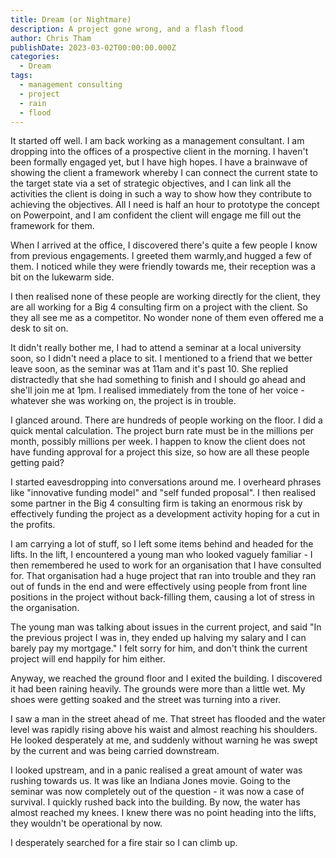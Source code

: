 ```yaml
---
title: Dream (or Nightmare)
description: A project gone wrong, and a flash flood
author: Chris Tham
publishDate: 2023-03-02T00:00:00.000Z
categories:
  - Dream
tags:
  - management consulting
  - project
  - rain
  - flood
---
```


It started off well. I am back working as a management consultant. I am dropping into the offices of a prospective client in the morning. I haven't been formally engaged yet, but I have high hopes. I have a brainwave of showing the client a framework whereby I can connect the current state to the target state via a set of strategic objectives, and I can link all the activities the client is doing in such a way to show how they contribute to achieving the objectives. All I need is half an hour to prototype the concept on Powerpoint, and I am confident the client will engage me fill out the framework for them.

When I arrived at the office, I discovered there's quite a few people I know from previous engagements. I greeted them warmly,and hugged a few of them. I noticed while they were friendly towards me, their reception was a bit on the lukewarm side.

I then realised none of these people are working directly for the client, they are all working for a Big 4 consulting firm on a project with the client. So they all see me as a competitor. No wonder none of them even offered me a desk to sit on.

It didn't really bother me, I had to attend a seminar at a local university soon, so I didn't need a place to sit. I mentioned to a friend that we better leave soon, as the seminar was at 11am and it's past 10. She replied distractedly that she had something to finish and I should go ahead and she'll join me at 1pm.
I realised immediately from the tone of her voice - whatever she was working on, the project is in trouble.

I glanced around. There are hundreds of people working on the floor.  I did a quick mental calculation. The project burn rate must be in the millions per month, possibly millions per week. I happen to know the client does not have funding approval for a project this size, so how are all these people getting paid?

I started eavesdropping into conversations around me. I overheard phrases like "innovative funding model" and "self funded proposal". I then realised some partner in the Big 4 consulting firm is taking an enormous risk by effectively funding the project as a development activity hoping for a cut in the profits.

I am carrying a lot of stuff, so I left some items behind and headed for the lifts. In the lift, I encountered a young man who looked vaguely familiar - I then remembered he used to work for an organisation that I have consulted for. That organisation had a huge project that ran into trouble and they ran out of funds in the end and were effectively using people from front line positions in the project without back-filling them, causing a lot of stress in the organisation.

The young man was talking about issues in the current project, and said "In the previous project I was in, they ended up halving my salary and I can barely pay my mortgage." I felt sorry for him, and don't think the current project will end happily for him either.

Anyway, we reached the ground floor and I exited the building. I discovered it had been raining heavily. The grounds were more than a little wet. My shoes were getting soaked and the street was turning into a river.

I saw a man in the street ahead of me. That street has flooded and the water level was rapidly rising above his waist and almost reaching his shoulders. He looked desperately at me, and suddenly without warning he was swept by the current and was being carried downstream.

I looked upstream, and in a panic realised a great amount of water was rushing towards us. It was like an Indiana Jones movie. Going to the seminar was now completely out of the question - it was now a case of survival. I quickly rushed back into the building. By now, the water has almost reached my knees. I knew there was no point heading into the lifts, they wouldn't be operational by now.

I desperately searched for a fire stair so I can climb up.
